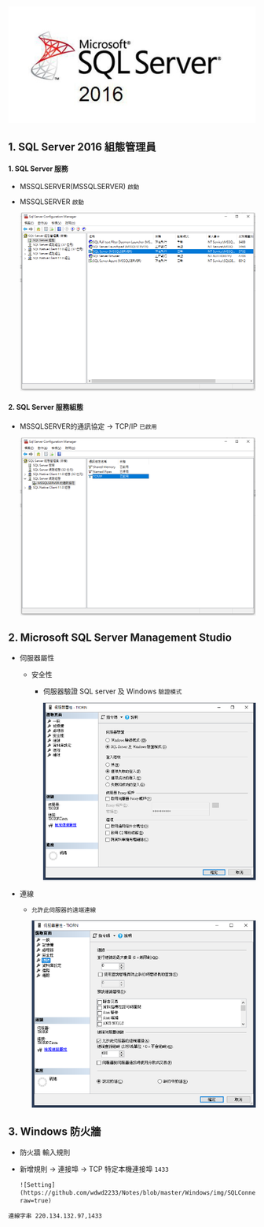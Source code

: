 
![SQL server](https://github.com/wdwd2233/Notes/blob/master/Windows/img/MicrosoftSQLServer2016.jpg?raw=true)

## 1. SQL Server 2016 組態管理員

#### 1. SQL Server 服務

 * MSSQLSERVER(MSSQLSERVER) `啟動`
	
 * MSSQLSERVER `啟動`
		
	![Setting](https://github.com/wdwd2233/Notes/blob/master/Windows/img/SQLConnection.png?raw=true)
		
#### 2. SQL Server 服務組態

 * MSSQLSERVER的通訊協定 → TCP/IP `已啟用`
		
	![Setting](https://github.com/wdwd2233/Notes/blob/master/Windows/img/SQLConnection%20(2).png?raw=true)
		
## 2. Microsoft SQL Server Management Studio 

 * 伺服器屬性
	* 安全性 
	  * 伺服器驗證 SQL server 及 Windows `驗證模式`
			
		![Setting](https://github.com/wdwd2233/Notes/blob/master/Windows/img/SQLConnection%20(3).png?raw=true)
		
 * 連線
	* `允許此伺服器的遠端連線`
			
		![Setting](https://github.com/wdwd2233/Notes/blob/master/Windows/img/SQLConnection%20(4).png?raw=true)

## 3. Windows 防火牆 

 * 防火牆 輸入規則
  * 新增規則 → 連接埠 → TCP 特定本機連接埠 `1433`
		
		![Setting](https://github.com/wdwd2233/Notes/blob/master/Windows/img/SQLConnection%20(5).png?raw=true)
		

`連線字串 220.134.132.97,1433` 